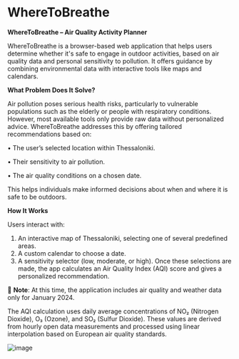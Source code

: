 # WhereToBreathe
**WhereToBreathe – Air Quality Activity Planner**

WhereToBreathe is a browser-based web application that helps users determine whether it's safe to engage in outdoor activities, based on air quality data and personal sensitivity to pollution. It offers guidance by combining environmental data with interactive tools like maps and calendars.


**What Problem Does It Solve?**

Air pollution poses serious health risks, particularly to vulnerable populations such as the elderly or people with respiratory conditions. However, most available tools only provide raw data without personalized advice. WhereToBreathe addresses this by offering tailored recommendations based on:

  • The user’s selected location within Thessaloniki.
  
  • Their sensitivity to air pollution.
  
  • The air quality conditions on a chosen date.
  
This helps individuals make informed decisions about when and where it is safe to be outdoors.


**How It Works**

Users interact with:
  1. An interactive map of Thessaloniki, selecting one of several predefined areas.
  2. A custom calendar to choose a date.
  3. A sensitivity selector (low, moderate, or high).
Once these selections are made, the app calculates an Air Quality Index (AQI) score and gives a personalized recommendation.



📌 **Note**: At this time, the application includes air quality and weather data only for January 2024.

The AQI calculation uses daily average concentrations of NO₂ (Nitrogen Dioxide), O₃ (Ozone), and SO₂ (Sulfur Dioxide). These values are derived from hourly open data measurements and processed using linear interpolation based on European air quality standards.

![image](https://github.com/user-attachments/assets/62b0b1e3-0a85-424a-8da8-03dfd574ee08)

